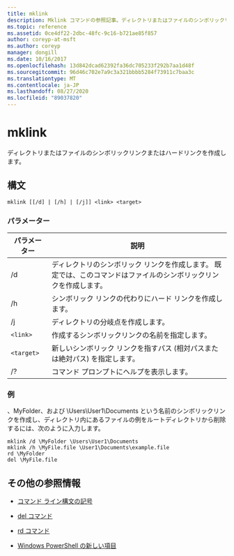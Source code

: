 ```yaml
---
title: mklink
description: Mklink コマンドの参照記事。ディレクトリまたはファイルのシンボリックリンクまたはハードリンクを作成します。
ms.topic: reference
ms.assetid: 0ce4df22-2dbc-48fc-9c16-b721ae85f857
author: coreyp-at-msft
ms.author: coreyp
manager: dongill
ms.date: 10/16/2017
ms.openlocfilehash: 13d842dcad62392fa36dc705233f292b7aa1d48f
ms.sourcegitcommit: 96d46c702e7a9c3a321bbbb5284f73911c7baa3c
ms.translationtype: MT
ms.contentlocale: ja-JP
ms.lasthandoff: 08/27/2020
ms.locfileid: "89037820"
---
```

# <a name="mklink"></a>mklink

ディレクトリまたはファイルのシンボリックリンクまたはハードリンクを作成します。

## <a name="syntax"></a>構文

```
mklink [[/d] | [/h] | [/j]] <link> <target>
```

### <a name="parameters"></a>パラメーター

| パラメーター | 説明 |
| --------- | ----------- |
| /d | ディレクトリのシンボリック リンクを作成します。 既定では、このコマンドはファイルのシンボリックリンクを作成します。 |
| /h | シンボリック リンクの代わりにハード リンクを作成します。 |
| /j | ディレクトリの分岐点を作成します。 |
| `<link>` | 作成するシンボリックリンクの名前を指定します。 |
| `<target>` | 新しいシンボリック リンクを指すパス (相対パスまたは絶対パス) を指定します。 |
| /? | コマンド プロンプトにヘルプを表示します。 |

### <a name="examples"></a>例

、MyFolder、および \Users\User1\Documents という名前のシンボリックリンクを作成し、ディレクトリ内にあるファイルの例をルートディレクトリから削除するには、次のように入力します。

```
mklink /d \MyFolder \Users\User1\Documents
mklink /h \MyFile.file \User1\Documents\example.file
rd \MyFolder
del \MyFile.file
```

## <a name="additional-references"></a>その他の参照情報

- [コマンド ライン構文の記号](command-line-syntax-key.md)

- [del コマンド](del.md)

- [rd コマンド](rd.md)

- [Windows PowerShell の新しい項目](/powershell/module/microsoft.powershell.management/new-item?view=powershell-6)
